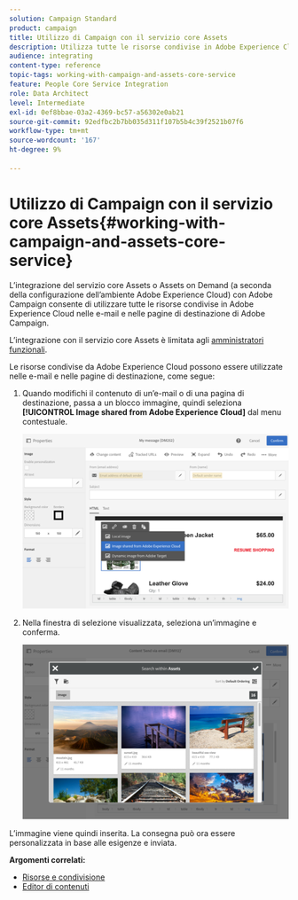 ```yaml
---
solution: Campaign Standard
product: campaign
title: Utilizzo di Campaign con il servizio core Assets
description: Utilizza tutte le risorse condivise in Adobe Experience Cloud nei messaggi e nelle pagine di destinazione di Adobe Campaign tramite l’integrazione del servizio core Assets.
audience: integrating
content-type: reference
topic-tags: working-with-campaign-and-assets-core-service
feature: People Core Service Integration
role: Data Architect
level: Intermediate
exl-id: 0ef8bbae-03a2-4369-bc57-a56302e0ab21
source-git-commit: 92edfbc2b7bb035d311f107b5b4c39f2521b07f6
workflow-type: tm+mt
source-wordcount: '167'
ht-degree: 9%

---
```


# Utilizzo di Campaign con il servizio core Assets{#working-with-campaign-and-assets-core-service}

L’integrazione del servizio core Assets o Assets on Demand (a seconda della configurazione dell’ambiente Adobe Experience Cloud) con Adobe Campaign consente di utilizzare tutte le risorse condivise in Adobe Experience Cloud nelle e-mail e nelle pagine di destinazione di Adobe Campaign.

L’integrazione con il servizio core Assets è limitata agli [amministratori funzionali](../../administration/using/users-management.md#functional-administrators).

Le risorse condivise da Adobe Experience Cloud possono essere utilizzate nelle e-mail e nelle pagine di destinazione, come segue:

1. Quando modifichi il contenuto di un’e-mail o di una pagina di destinazione, passa a un blocco immagine, quindi seleziona **[!UICONTROL Image shared from Adobe Experience Cloud]** dal menu contestuale.

   ![](assets/dam_insert_image_dce.png)

1. Nella finestra di selezione visualizzata, seleziona un’immagine e conferma.

   ![](assets/dam_shared_image_selection.png)

L’immagine viene quindi inserita. La consegna può ora essere personalizzata in base alle esigenze e inviata.

**Argomenti correlati:**

* [Risorse e condivisione](https://experienceleague.adobe.com/docs/core-services/interface/assets/experience-cloud-assets.html)
* [Editor di contenuti](../../designing/using/personalization.md#example-email-personalization)
